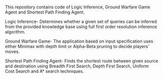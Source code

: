 This repository contains code of Logic Inference, Ground Warfare Game Agent and Shortest Path Finding Agent.

Logic Inference-
Determines whether a given set of queries can be inferred from the provided knowledge base using full first order resolution inference algorithm.

Ground Warfare Game- 
The application based on input specification uses either Minimax with depth limit or Alpha-Beta pruning to decide players' moves.

Shortest Path Finding Agent-
Finds the shortest route between given source and destination using Breadth First Search, Depth First Search, Uniform Cost Search and A* search techniques.
